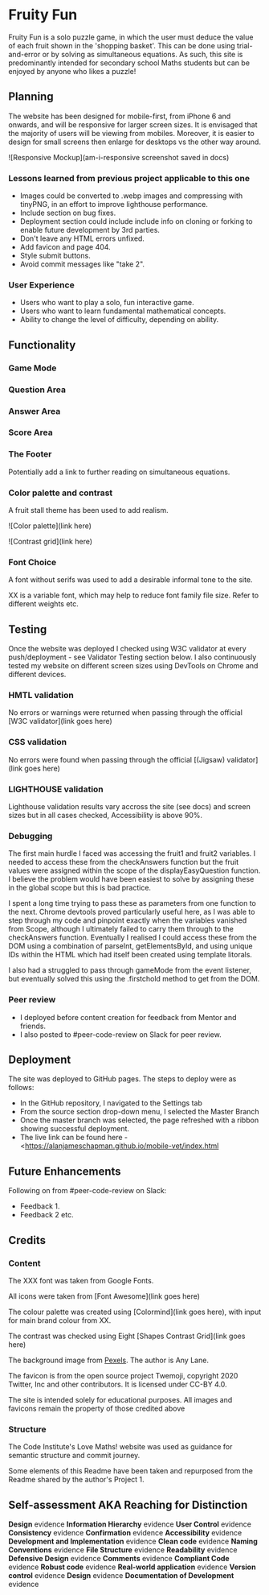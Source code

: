 # Fruity Fun

Fruity Fun is a solo puzzle game, in which the user must deduce the value of each fruit shown in the 'shopping basket'. This can be done using trial-and-error or by solving as simultaneous equations. As such, this site is predominantly intended for secondary school Maths students but can be enjoyed by anyone who likes a puzzle!

## Planning

The website has been designed for mobile-first, from iPhone 6 and onwards, and will be responsive for larger screen sizes. It is envisaged that the majority of users will be viewing from mobiles. Moreover, it is easier to design for small screens then enlarge for desktops vs the other way around.

![Responsive Mockup](am-i-responsive screenshot saved in docs)

### Lessons learned from previous project applicable to this one

- Images could be converted to .webp images and compressing with tinyPNG, in an effort to improve lighthouse performance.
- Include section on bug fixes.
- Deployment section could include include info on cloning or forking to enable future development by 3rd parties.
- Don't leave any HTML errors unfixed.
- Add favicon and page 404.
- Style submit buttons.
- Avoid commit messages like "take 2".

### User Experience

- Users who want to play a solo, fun interactive game.
- Users who want to learn fundamental mathematical concepts.
- Ability to change the level of difficulty, depending on ability.

## Functionality

### Game Mode

### Question Area

### Answer Area

### Score Area

### The Footer

Potentially add a link to further reading on simultaneous equations.

### Color palette and contrast

A fruit stall theme has been used to add realism.

![Color palette](link here)

![Contrast grid](link here)

### Font Choice

A font without serifs was used to add a desirable informal tone to the site.

XX is a variable font, which may help to reduce font family file size. Refer to different weights etc.

## Testing

Once the website was deployed I checked using W3C validator at every push/deployment - see Validator Testing section below. I also continuously tested my website on different screen sizes using DevTools on Chrome and different devices.

### HMTL validation

No errors or warnings were returned when passing through the official [W3C validator](link goes here)

### CSS validation

No errors were found when passing through the official [(Jigsaw) validator](link goes here)

### LIGHTHOUSE validation

Lighthouse validation results vary accross the site (see docs) and screen sizes but in all cases checked, Accessibility is above 90%.

### Debugging

The first main hurdle I faced was accessing the fruit1 and fruit2 variables. I needed to access these from the checkAnswers function but the fruit values were assigned within the scope of the displayEasyQuestion function. I believe the problem would have been easiest to solve by assigning these in the global scope but this is bad practice.

I spent a long time trying to pass these as parameters from one function to the next. Chrome devtools proved particularly useful here, as I was able to step through my code and pinpoint exactly when the variables vanished from Scope, although I ultimately failed to carry them through to the checkAnswers function. Eventually I realised I could access these from the DOM using a combination of parseInt, getElementsById, and using unique IDs within the HTML which had itself been created using template litorals.

I also had a struggled to pass through gameMode from the event listener, but eventually solved this using the .firstchold method to get from the DOM.

### Peer review

- I deployed before content creation for feedback from Mentor and friends.
- I also posted to #peer-code-review on Slack for peer review.

## Deployment

The site was deployed to GitHub pages. The steps to deploy were as follows:

- In the GitHub repository, I navigated to the Settings tab
- From the source section drop-down menu, I selected the Master Branch
- Once the master branch was selected, the page refreshed with a ribbon showing successful deployment.
- The live link can be found here - <<https://alanjameschapman.github.io/mobile-vet/index.html>

## Future Enhancements

Following on from #peer-code-review on Slack:

- Feedback 1.
- Feedback 2 etc.

## Credits

### Content

The XXX font was taken from Google Fonts.

All icons were taken from [Font Awesome](link goes here)

The colour palette was created using [Colormind](link goes here), with input for main brand colour from XX.

The contrast was checked using Eight [Shapes Contrast Grid](link goes here)

The background image from [Pexels](https://www.pexels.com/). The author is Any Lane.

The favicon is from the open source project Twemoji, copyright 2020 Twitter, Inc and other contributors. It is licensed under CC-BY 4.0.

The site is intended solely for educational purposes. All images and favicons remain the property of those credited above

### Structure

The Code Institute's Love Maths! website was used as guidance for semantic structure and commit journey.

Some elements of this Readme have been taken and repurposed from the Readme shared by the author's Project 1.

## Self-assessment AKA Reaching for Distinction

**Design** evidence
**Information Hierarchy** evidence
**User Control** evidence
**Consistency** evidence
**Confirmation** evidence
**Accessibility** evidence
**Development and Implementation** evidence
**Clean code** evidence
**Naming Conventions** evidence
**File Structure** evidence
**Readability** evidence
**Defensive Design** evidence
**Comments** evidence
**Compliant Code** evidence
**Robust code** evidence
**Real-world application** evidence
**Version control** evidence
**Design** evidence
**Documentation of Development** evidence
